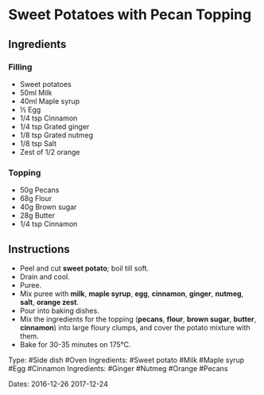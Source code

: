 # Sweet Potatoes with Pecan Topping

## Ingredients

### Filling

* Sweet potatoes
* 50ml Milk
* 40ml Maple syrup
* &half; Egg
* 1/4 tsp Cinnamon
* 1/4 tsp Grated ginger
* 1/8 tsp Grated nutmeg
* 1/8 tsp Salt
* Zest of 1/2 orange 

### Topping

* 50g Pecans
* 68g Flour
* 40g Brown sugar
* 28g Butter
* 1/4 tsp Cinnamon


## Instructions


* Peel and cut **sweet potato**; boil till soft.
* Drain and cool.
* Puree.
* Mix puree with **milk**, **maple syrup**, **egg**, **cinnamon**, **ginger**,
  **nutmeg**, **salt**, **orange zest**.
* Pour into baking dishes.
* Mix the ingredients for the topping (**pecans**, **flour**,
  **brown sugar**, **butter**, **cinnamon**) into large floury clumps,
  and cover the potato mixture with them.
* Bake for 30-35 minutes on 175&deg;C.


Type: #Side dish #Oven
Ingredients: #Sweet potato #Milk #Maple syrup #Egg #Cinnamon
Ingredients: #Ginger #Nutmeg #Orange #Pecans

Dates: 2016-12-26 2017-12-24
